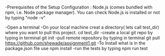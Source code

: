 -Prerequisites of the Setup Configuration : Node.js (comes bundled with npm, i.e. Node package manager). 
You can check  Node.js is installed or not by typing "node -v"

-Open a terminal
-On your local machine creat a directory( lets call test_dir)  where you want to pull this project.
cd test_dir
-create a local git repo by typing in terminal
git init
-pull remote repository by typing in terminal
git pull https://github.com/shewade/assignment1.git
-To Install what is in the package.json file use
 npm install
-run the tests by typing
npm run test
